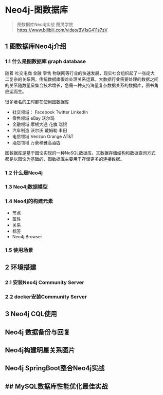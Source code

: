 # Neo4j-图数据库

> 图数据库Neo4j实战 图灵学院
> https://www.bilibili.com/video/BV1sG411s7zV
 
## 1 图数据库Neo4j介绍

### 1.1 什么是图数据库 graph database

随着 社交电商 金融 零售 物联网等行业的快速发展，现实社会组织起了一张庞大二复杂的关系网，传统数据库很难处理关系运算。大数据行业需要处理的数据之间的关系随数量呈集合技术增长，急需一种支持海量复杂数据关系的数据库，图书角应运而生。

很多著名的工时都在使用图数据库
- 社交领域： Facebook Twitter LinkedIn
- 零售领域 eBay 沃尔玛
- 金融领域 摩根大通 花旗 瑞银
- 汽车制造 沃尔沃 戴姆勒 丰田
- 电信领域 Verizon Orange AT&T
- 酒店领域 万豪和雅高酒店

图数据库是基于图论实现的一种NoSQL数据库，其数据存储结构和数据查询方式都是以图论为基础的，图数据库主要用于存储更多的连接数据。


### 1.2 什么是Neo4j

### 1.3 Neo4j数据模型

### 1.4 Neo4j的构建元素
- 节点
- 属性
- 关系
- 标签
- Neo4j Browser
### 1.5 使用场景


## 2 环境搭建

### 2.1 安装Neo4j Community Server

### 2.2 docker安装Community Server


## 3 Neo4j CQL使用

## Neo4j 数据备份与回复

## Neo4j构建明星关系图片

## Neo4j SpringBoot整合Neo4j实战


## ## MySQL数据库性能优化最佳实战

